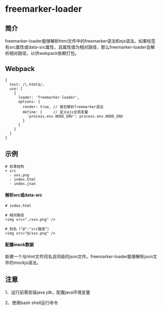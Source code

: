 # freemarker-loader

## 简介

freemarker-loader能够解析html文件中的freemarker语法和ejs语法。如果标签有src属性或data-src属性，且属性值为相对路径，那么freemarker-loader会解析相对路径，以供webpack依赖打包。

## Webpack

````
{
  test: /\.html$/,
  use: [
    {
      loader: 'freemarker-loader',
      options: {
        render: true, // 是否解析freemarker语法
        define: {     // 定义ejs全局变量
          'process.env.NODE_ENV': process.env.NODE_ENV
        }
      }
    }
  ]
}
````

## 示例

````
# 目录结构
+ src
  - xxx.png
  - index.html
  - index.json
````

#### 解析src或data-src

````
# index.html

# 相对路径
<img src="./xxx.png" />

# 别名（"@":"src路径"）
<img src="@/xxx.png" />
````

#### 配置mock数据

新建一个与html文件同名且同级的json文件。freemarker-loader能够解析json文件的mockjs语法。

## 注意

1、运行前需安装java jdk，配置java环境变量

2、使用bash shell运行命令
